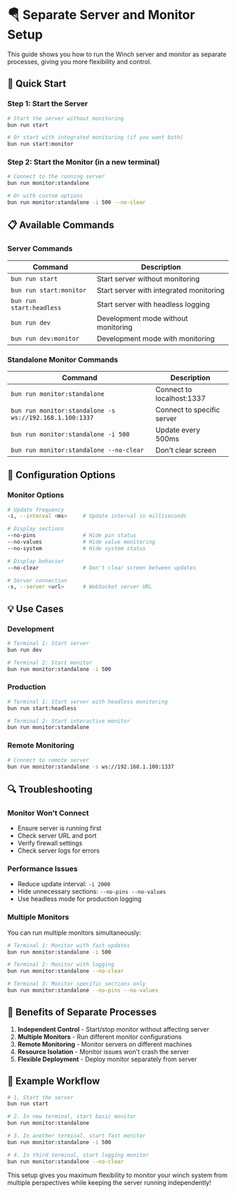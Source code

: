 # 🪂 Separate Server and Monitor Setup

This guide shows you how to run the Winch server and monitor as separate processes, giving you more flexibility and control.

## 🚀 Quick Start

### **Step 1: Start the Server**
```bash
# Start the server without monitoring
bun run start

# Or start with integrated monitoring (if you want both)
bun run start:monitor
```

### **Step 2: Start the Monitor (in a new terminal)**
```bash
# Connect to the running server
bun run monitor:standalone

# Or with custom options
bun run monitor:standalone -i 500 --no-clear
```

## 📋 Available Commands

### **Server Commands**
| Command | Description |
|---------|-------------|
| `bun run start` | Start server without monitoring |
| `bun run start:monitor` | Start server with integrated monitoring |
| `bun run start:headless` | Start server with headless logging |
| `bun run dev` | Development mode without monitoring |
| `bun run dev:monitor` | Development mode with monitoring |

### **Standalone Monitor Commands**
| Command | Description |
|---------|-------------|
| `bun run monitor:standalone` | Connect to localhost:1337 |
| `bun run monitor:standalone -s ws://192.168.1.100:1337` | Connect to specific server |
| `bun run monitor:standalone -i 500` | Update every 500ms |
| `bun run monitor:standalone --no-clear` | Don't clear screen |

## 🔧 Configuration Options

### **Monitor Options**
```bash
# Update frequency
-i, --interval <ms>     # Update interval in milliseconds

# Display sections
--no-pins               # Hide pin status
--no-values             # Hide value monitoring  
--no-system             # Hide system status

# Display behavior
--no-clear              # Don't clear screen between updates

# Server connection
-s, --server <url>      # WebSocket server URL
```

## 💡 Use Cases

### **Development**
```bash
# Terminal 1: Start server
bun run dev

# Terminal 2: Start monitor
bun run monitor:standalone -i 500
```

### **Production**
```bash
# Terminal 1: Start server with headless monitoring
bun run start:headless

# Terminal 2: Start interactive monitor
bun run monitor:standalone
```

### **Remote Monitoring**
```bash
# Connect to remote server
bun run monitor:standalone -s ws://192.168.1.100:1337
```

## 🔍 Troubleshooting

### **Monitor Won't Connect**
- Ensure server is running first
- Check server URL and port
- Verify firewall settings
- Check server logs for errors

### **Performance Issues**
- Reduce update interval: `-i 2000`
- Hide unnecessary sections: `--no-pins --no-values`
- Use headless mode for production logging

### **Multiple Monitors**
You can run multiple monitors simultaneously:
```bash
# Terminal 1: Monitor with fast updates
bun run monitor:standalone -i 500

# Terminal 2: Monitor with logging
bun run monitor:standalone --no-clear

# Terminal 3: Monitor specific sections only
bun run monitor:standalone --no-pins --no-values
```

## 🎯 Benefits of Separate Processes

1. **Independent Control** - Start/stop monitor without affecting server
2. **Multiple Monitors** - Run different monitor configurations
3. **Remote Monitoring** - Monitor servers on different machines
4. **Resource Isolation** - Monitor issues won't crash the server
5. **Flexible Deployment** - Deploy monitor separately from server

## 📝 Example Workflow

```bash
# 1. Start the server
bun run start

# 2. In new terminal, start basic monitor
bun run monitor:standalone

# 3. In another terminal, start fast monitor
bun run monitor:standalone -i 500

# 4. In third terminal, start logging monitor
bun run monitor:standalone --no-clear
```

This setup gives you maximum flexibility to monitor your winch system from multiple perspectives while keeping the server running independently!
